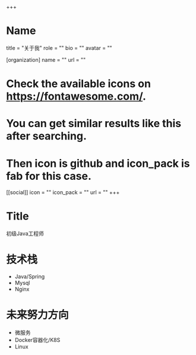 +++
# Name
title = "关于我"
role = ""
bio = ""
avatar = ""

[organization]
  name = ""
  url = ""

# Check the available icons on https://fontawesome.com/.
# You can get similar results like this <i class="fab fa-github"></i> after searching.
# Then icon is github and icon_pack is fab for this case.
[[social]]
  icon = ""
  icon_pack = ""
  url = ""
+++

# Title
初级Java工程师

# 技术栈
- Java/Spring
- Mysql
- Nginx

# 未来努力方向
- 微服务
- Docker容器化/K8S
- Linux